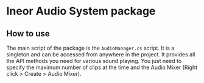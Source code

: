 # Ineor Audio System package

## How to use
The main script of the package is the `AudioManager.cs` script. It is a singleton and can be accessed from anywhere in the project.
It provides all the API methods you need for various sound playing. You just need to specify the maximum number of clips at the time
and the Audio Mixer (Right click > Create > Audio Mixer).
